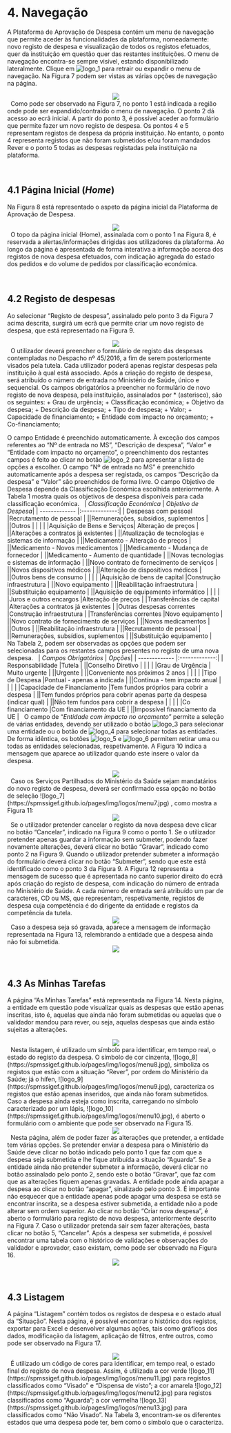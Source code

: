 <a name="navegacao"></a>

# 4. Navegação

A Plataforma de Aprovação de Despesa contém um menu de navegação que permite aceder às funcionalidades da plataforma, nomeadamente: novo registo de despesa e visualização de todos os registos efetuados, quer da instituição em questão quer das restantes instituições.
O menu de navegação encontra-se sempre visível, estando disponibilizado lateralmente. Clique em ![logo_1](https://spmssigef.github.io/pages/img/logos/menu1.jpg) para retrair ou expandir o menu de navegação. Na Figura 7 podem ser vistas as várias opções de navegação na página.
&nbsp;
<div style="text-align:center"><img src ="https://spmssigef.github.io/pages/img/logos/img7.jpg" /></div>
&nbsp;
Como pode ser observado na Figura 7, no ponto 1 está indicada a região onde pode ser expandido/contraído o menu de navegação. O ponto 2 dá acesso ao ecrã inicial. A partir do ponto 3, é possível aceder ao formulário que permite fazer um novo registo de despesa. Os pontos 4 e 5 representam registos de despesa da própria instituição. No entanto, o ponto 4 representa registos que não foram submetidos e/ou foram mandados Rever e o ponto 5 todas as despesas registadas pela instituição na plataforma.

<a name="menupaginainicial">&nbsp;</a>

## 4.1 Página Inicial (*Home*)

Na Figura 8 está representado o aspeto da página inicial da Plataforma de Aprovação de Despesa.
&nbsp;
<div style="text-align:center"><img src ="https://spmssigef.github.io/pages/img/logos/img8.jpg" /></div>
&nbsp;
O topo da página inicial (Home), assinalada com o ponto 1 na Figura 8, é reservada a alertas/informações dirigidas aos utilizadores da plataforma.
Ao longo da página é apresentada de forma interativa a informação acerca dos registos de nova despesa efetuados, com indicação agregada do estado dos pedidos e do volume de pedidos por classificação económica.

<a name="menuregistodespesas">&nbsp;</a>

## 4.2 Registo de despesas

Ao selecionar “Registo de despesa”, assinalado pelo ponto 3 da Figura 7 acima descrita, surgirá um ecrã que permite criar um novo registo de despesa, que está representado na Figura 9.
&nbsp;
<div style="text-align:center"><img src ="https://spmssigef.github.io/pages/img/logos/img9.png" /></div>
&nbsp;
O utilizador deverá preencher o formulário de registo das despesas contempladas no Despacho nº 45/2016, a fim de serem posteriormente visados pela tutela. Cada utilizador poderá apenas registar despesas pela instituição à qual está associado. Após a criação do registo de despesa, será atribuído o número de entrada no Ministério de Saúde, único e sequencial.
Os campos obrigatórios a preencher no formulário de novo registo de nova despesa, pela instituição, assinalados por * (asterisco), são os seguintes:
+ Grau de urgência;
+ Classificação económica;
+ Objetivo da despesa;
+ Descrição da despesa;
+ Tipo de despesa;
+ Valor;
+ Capacidade de financiamento;
+ Entidade com impacto no orçamento;
+ Co-financiamento;
&nbsp;

O campo Entidade é preenchido automaticamente.
À exceção dos campos referentes ao “Nº de entrada no MS”, “Descrição de despesa”, “Valor” e “Entidade com impacto no orçamento”, o preenchimento dos restantes campos é feito ao clicar no botão ![logo_2](https://spmssigef.github.io/pages/img/logos/menu2.jpg) para apresentar a lista de opções a escolher. O campo “Nº de entrada no MS” é preenchido automaticamente após a despesa ser registada, os campos “Descrição da despesa” e “Valor” são preenchidos de forma livre.
O campo Objetivo de Despesa depende da Classificação Económica escolhida anteriormente. A Tabela 1 mostra quais os objetivos de despesa disponíveis para cada classificação económica.
&nbsp;
| *Classificação Económica* | *Objetivo de Despesa*|
| ------------- |:-------------:|
| Despesas com pessoal |Recrutamento de pessoal |
||Remunerações, subsídios, suplementos |
||Outros |
|&nbsp;|&nbsp;|
|Aquisição de Bens e Serviços| Alteração de preços  |
||Alterações a contratos já existentes |
||Atualização de tecnologias e sistemas de informação |
||Medicamento - Alteração de preços |
||Medicamento - Novos medicamentos |
||Medicamento - Mudança de fornecedor |
||Medicamento - Aumento de quantidade |
||Novas tecnologias e sistemas de informação |
||Novo contrato de fornecimento de serviços |
||Novos dispositivos médicos |
||Alteração de dispositivos médicos |
||Outros bens de consumo |
|&nbsp;|&nbsp;|
|Aquisição de bens de capital |Construção infraestrutura |
||Novo equipamento |
||Reabilitação infraestrutura |
||Substituição equipamento |
||Aquisição de equipamento informático |
|&nbsp;|&nbsp;|
|Juros e outros encargos |Alteração de preços |
|Transferências de capital |Alterações a contratos já existentes |
|Outras despesas correntes |Construção infraestrutura |
|Transferências correntes |Novo equipamento |
||Novo contrato de fornecimento de serviços |
||Novos medicamentos |
||Outros |
||Reabilitação infraestrutura |
||Recrutamento de pessoal |
||Remunerações, subsídios, suplementos |
||Substituição equipamento |
&nbsp;
Na Tabela 2, podem ser observadas as opções que podem ser selecionadas para os restantes campos presentes no registo de uma nova despesa.
&nbsp;
| *Campos Obrigatórios* | *Opções*|
| ------------- |:-------------:|
| Responsabilidade |Tutela |
||Conselho Diretivo |
|&nbsp;|&nbsp;|
|Grau de Urgência | Muito urgente |
||Urgente |
||Conveniente nos próximos 2 anos |
|&nbsp;|&nbsp;|
|Tipo de Despesa |Pontual - apenas a indicada |
||Contínua -  tem impacto anual |
|&nbsp;|&nbsp;|
|Capacidade de Financiamento |Tem fundos próprios para cobrir a despesa |
||Tem fundos próprios para cobrir apenas parte da despesa (indicar qual) |
||Não tem fundos para cobrir a despesa |
|&nbsp;|&nbsp;|
|Co financiamento |Com financiamento da UE |
||Impossível financiamento da UE |
&nbsp;
O campo de “*Entidade com impacto no orçamento*” permite a seleção de várias entidades, devendo ser utilizado o botão ![logo_3](https://spmssigef.github.io/pages/img/logos/menu3.jpg) para selecionar uma entidade ou o botão de ![logo_4](https://spmssigef.github.io/pages/img/logos/menu4.jpg) para selecionar todas as entidades. De forma idêntica, os botões ![logo_5](https://spmssigef.github.io/pages/img/logos/menu5.jpg) e ![logo_6](https://spmssigef.github.io/pages/img/logos/menu6.jpg) permitem retirar uma ou todas as entidades selecionadas, respetivamente.
A Figura 10 indica a mensagem que aparece ao utilizador quando este insere o valor da despesa.
&nbsp;
<div style="text-align:center"><img src ="https://spmssigef.github.io/pages/img/logos/img10.png" /></div>
&nbsp;
Caso os Serviços Partilhados do Ministério da Saúde sejam mandatários do novo registo de despesa, deverá ser confirmado essa opção no botão de seleção ![logo_7](https://spmssigef.github.io/pages/img/logos/menu7.jpg) , como mostra a Figura 11:
&nbsp;
<div style="text-align:center"><img src ="https://spmssigef.github.io/pages/img/logos/img11.png" /></div>
&nbsp;
Se o utilizador pretender cancelar o registo da nova despesa deve clicar no botão “Cancelar”, indicado na Figura 9 como o ponto 1. Se o utilizador pretender apenas guardar a informação sem submeter, podendo fazer novamente alterações, deverá clicar no botão “Gravar”, indicado como ponto 2 na Figura 9. Quando o utilizador pretender submeter a informação do formulário deverá clicar no botão “Submeter”, sendo que este está identificado como o ponto 3 da Figura 9.
A Figura 12 representa a mensagem de sucesso que é apresentada no canto superior direito do ecrã após criação do registo de despesa, com indicação do número de entrada no Ministério de Saúde. A cada número de entrada será atribuído um par de caracteres, CD ou MS, que representam, respetivamente, registos de despesa cuja competência é do dirigente da entidade e registos da competência da tutela.
&nbsp;
<div style="text-align:center"><img src ="https://spmssigef.github.io/pages/img/logos/img12.jpg" /></div>
&nbsp;
Caso a despesa seja só gravada, aparece a mensagem de informação representada na Figura 13, relembrando a entidade que a despesa ainda não foi submetida.
&nbsp;
<div style="text-align:center"><img src ="https://spmssigef.github.io/pages/img/logos/img13.png" /></div>

<a name="menuasminhastarefas">&nbsp;</a>

## 4.3 As Minhas Tarefas

A página “As Minhas Tarefas” está representada na Figura 14.
Nesta página, a entidade em questão pode visualizar quais as despesas que estão apenas inscritas, isto é, aquelas que ainda não foram submetidas ou aquelas que o validador mandou para rever, ou seja, aquelas despesas que ainda estão sujeitas a alterações.
&nbsp;
<div style="text-align:center"><img src ="https://spmssigef.github.io/pages/img/logos/img14.jpg" /></div>
&nbsp;
Nesta listagem, é utilizado um símbolo para identificar, em tempo real, o estado do registo da despesa. O símbolo de cor cinzenta, ![logo_8](https://spmssigef.github.io/pages/img/logos/menu8.jpg), simboliza os registos que estão com a situação “Rever”, por ordem do Ministério da Saúde; já o hífen, ![logo_9](https://spmssigef.github.io/pages/img/logos/menu9.jpg), caracteriza os registos que estão apenas inseridos, que ainda não foram submetidos.
Caso a despesa ainda esteja como inscrita, carregando no símbolo caracterizado por um lápis, ![logo_10](https://spmssigef.github.io/pages/img/logos/menu10.jpg), é aberto o formulário com o ambiente que pode ser observado na Figura 15.
&nbsp;
<div style="text-align:center"><img src ="https://spmssigef.github.io/pages/img/logos/img15.png" /></div>
&nbsp;
Nesta página, além de poder fazer as alterações que pretender, a entidade tem várias opções. Se pretender enviar a despesa para o Ministério da Saúde deve clicar no botão indicado pelo ponto 1 que faz com que a despesa seja submetida e lhe fique atribuída a situação “Aguarda”.
Se a entidade ainda não pretender submeter a informação, deverá clicar no botão assinalado pelo ponto 2, sendo este o botão “Gravar”, que faz com que as alterações fiquem apenas gravadas.
A entidade pode ainda apagar a despesa ao clicar no botão “apagar”, sinalizado pelo ponto 3. É importante não esquecer que a entidade apenas pode apagar uma despesa se está se encontrar inscrita, se a despesa estiver submetida, a entidade não a pode alterar sem ordem superior.
Ao clicar no botão “Criar nova despesa”, é aberto o formulário para registo de nova despesa, anteriormente descrito na Figura 7.
Caso o utilizador pretenda sair sem fazer alterações, basta clicar no botão 5, “Cancelar”.
Após a despesa ser submetida, é possível encontrar uma tabela com o histórico de validações e observações do validador e aprovador, caso existam, como pode ser observado na Figura 16.
&nbsp;
<div style="text-align:center"><img src ="https://spmssigef.github.io/pages/img/logos/img16.jpg" /></div>

<a name="menulistagem">&nbsp;</a>

## 4.3 Listagem

A página “Listagem” contém todos os registos de despesa e o estado atual da “Situação”. Nesta página, é possível encontrar o histórico dos registos, exportar para Excel e desenvolver algumas ações, tais como gráficos dos dados, modificação da listagem, aplicação de filtros, entre outros, como pode ser observado na Figura 17.
&nbsp;
<div style="text-align:center"><img src ="https://spmssigef.github.io/pages/img/logos/img17.jpg" /></div>
&nbsp;
É utilizado um código de cores para identificar, em tempo real, o estado final do registo de nova despesa. Assim, é utilizada a cor verde ![logo_11](https://spmssigef.github.io/pages/img/logos/menu11.jpg) para registos classificados como “Visado” e “Dispensa de visto”; a cor amarela ![logo_12](https://spmssigef.github.io/pages/img/logos/menu12.jpg) para registos classificados como “Aguarda”; a cor vermelha ![logo_13](https://spmssigef.github.io/pages/img/logos/menu13.jpg) para classificados como “Não Visado”.
Na Tabela 3, encontram-se os diferentes estados que uma despesa pode ter, bem como o símbolo que o caracteriza.
